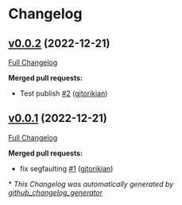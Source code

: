 # Changelog

## [v0.0.2](https://github.com/gjtorikian/selma/tree/v0.0.2) (2022-12-21)

[Full Changelog](https://github.com/gjtorikian/selma/compare/v0.0.1...v0.0.2)

**Merged pull requests:**

- Test publish [\#2](https://github.com/gjtorikian/selma/pull/2) ([gjtorikian](https://github.com/gjtorikian))

## [v0.0.1](https://github.com/gjtorikian/selma/tree/v0.0.1) (2022-12-21)

[Full Changelog](https://github.com/gjtorikian/selma/compare/f2b6c847e33d8341aec72c070c09fe6d6c226224...v0.0.1)

**Merged pull requests:**

- fix segfaulting [\#1](https://github.com/gjtorikian/selma/pull/1) ([gjtorikian](https://github.com/gjtorikian))



\* *This Changelog was automatically generated by [github_changelog_generator](https://github.com/github-changelog-generator/github-changelog-generator)*
